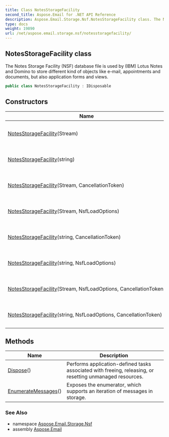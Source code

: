 ```yaml
---
title: Class NotesStorageFacility
second_title: Aspose.Email for .NET API Reference
description: Aspose.Email.Storage.Nsf.NotesStorageFacility class. The Notes Storage Facility NSF database file is used by IBM Lotus Notes and Domino to store different kind of objects like email appointments and documents but also application forms and views
type: docs
weight: 19890
url: /net/aspose.email.storage.nsf/notesstoragefacility/
---
```

## NotesStorageFacility class

The Notes Storage Facility (NSF) database file is used by (IBM) Lotus Notes and Domino to store different kind of objects like e-mail, appointments and documents, but also application forms and views.

```csharp
public class NotesStorageFacility : IDisposable
```

## Constructors

| Name | Description |
| --- | --- |
| [NotesStorageFacility](notesstoragefacility/#constructor)(Stream) | Initializes a new instance of the `NotesStorageFacility` class. |
| [NotesStorageFacility](notesstoragefacility/#constructor_4)(string) | Initializes a new instance of the `NotesStorageFacility` class. |
| [NotesStorageFacility](notesstoragefacility/#constructor_3)(Stream, CancellationToken) | Initializes a new instance of the `NotesStorageFacility` class. |
| [NotesStorageFacility](notesstoragefacility/#constructor_1)(Stream, NsfLoadOptions) | Initializes a new instance of the `NotesStorageFacility` class. |
| [NotesStorageFacility](notesstoragefacility/#constructor_7)(string, CancellationToken) | Initializes a new instance of the `NotesStorageFacility` class. |
| [NotesStorageFacility](notesstoragefacility/#constructor_5)(string, NsfLoadOptions) | Initializes a new instance of the `NotesStorageFacility` class. |
| [NotesStorageFacility](notesstoragefacility/#constructor_2)(Stream, NsfLoadOptions, CancellationToken) | Initializes a new instance of the `NotesStorageFacility` class. |
| [NotesStorageFacility](notesstoragefacility/#constructor_6)(string, NsfLoadOptions, CancellationToken) | Initializes a new instance of the `NotesStorageFacility` class. |

## Methods

| Name | Description |
| --- | --- |
| [Dispose](../../aspose.email.storage.nsf/notesstoragefacility/dispose/)() | Performs application-defined tasks associated with freeing, releasing, or resetting unmanaged resources. |
| [EnumerateMessages](../../aspose.email.storage.nsf/notesstoragefacility/enumeratemessages/)() | Exposes the enumerator, which supports an iteration of messages in storage. |

### See Also

* namespace [Aspose.Email.Storage.Nsf](../../aspose.email.storage.nsf/)
* assembly [Aspose.Email](../../)


